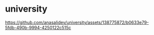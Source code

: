 # university
https://github.com/anasalidev/university/assets/138775872/b0633e79-5fdb-490b-9994-4250122c515c
